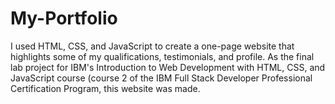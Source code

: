 # My-Portfolio

I used HTML, CSS, and JavaScript to create a one-page website that highlights some of my qualifications, testimonials, and profile. As the final lab project for IBM's Introduction to Web Development with HTML, CSS, and JavaScript course (course 2 of the IBM Full Stack Developer Professional Certification Program, this website was made.
